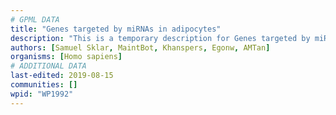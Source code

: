 ```yaml
---
# GPML DATA
title: "Genes targeted by miRNAs in adipocytes"
description: "This is a temporary description for Genes targeted by miRNAs in adipocytes"
authors: [Samuel Sklar, MaintBot, Khanspers, Egonw, AMTan]
organisms: [Homo sapiens]
# ADDITIONAL DATA
last-edited: 2019-08-15
communities: []
wpid: "WP1992"
---
```


